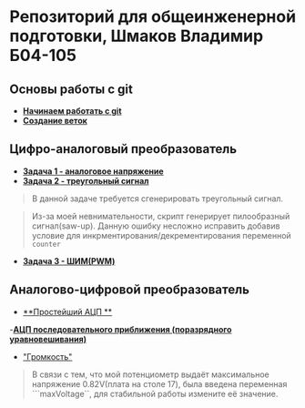 # Репозиторий для общеинженерной подготовки, Шмаков Владимир Б04-105

## Основы работы с git

- [**Начинаем работать с git**](https://github.com/ShmakovVladimir/MIPTengineering/blob/main/gitBasics/git-how-to.md)
- [**Создание веток**](https://github.com/ShmakovVladimir/MIPTengineering/blob/main/gitBasics/branch-how-to.md)

## Цифро-аналоговый преобразователь 

- [**Задача 1 - аналоговое напряжение**](https://github.com/ShmakovVladimir/MIPTengineering/blob/main/DigitalToAnalogConverter/A.py)
- [**Задача 2 - треугольный сигнал**](https://github.com/ShmakovVladimir/MIPTengineering/blob/main/DigitalToAnalogConverter/B.py) 

> В данной задаче требуется сгенерировать треугольный сигнал. 

> Из-за моей невнимательности, скрипт генерирует пилообразный сигнал(saw-up). Данную ошибку несложно исправить добавив условие для инкрментирования/декрементирования переменной ```counter```
- [**Задача 3 - ШИМ(PWM)**](https://github.com/ShmakovVladimir/MIPTengineering/blob/main/DigitalToAnalogConverter/C.py)

## Аналогово-цифровой преобразователь

- [**Простейший АЦП **](https://github.com/ShmakovVladimir/MIPTengineering/blob/main/AnalogToDigitalConverter/A.py)

-[**АЦП последовательного приближения (поразрядного уравновешивания)**](https://github.com/ShmakovVladimir/MIPTengineering/blob/main/AnalogToDigitalConverter/B.py)

- ["Громкость"](https://github.com/ShmakovVladimir/MIPTengineering/blob/main/AnalogToDigitalConverter/C.py)

> В связи с тем, что мой потенциометр выдаёт максимальное напряжение 0.82V(плата на столе 17), была введена переменная ```maxVoltage``, для стабильной работы измените её значение.

